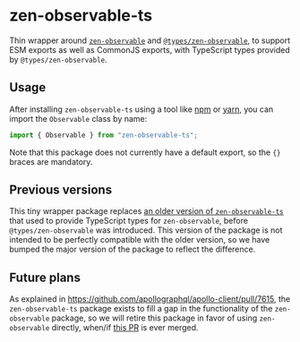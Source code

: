 # zen-observable-ts

Thin wrapper around [`zen-observable`](https://www.npmjs.com/package/zen-observable) and [`@types/zen-observable`](https://www.npmjs.com/package/@types/zen-observable), to support ESM exports as well as CommonJS exports, with TypeScript types provided by `@types/zen-observable`.

## Usage

After installing `zen-observable-ts` using a tool like [npm](https://www.npmjs.com/package/npm) or [yarn](https://yarnpkg.com/), you can import the `Observable` class by name:
```js
import { Observable } from "zen-observable-ts";
```
Note that this package does not currently have a default export, so the `{}` braces are mandatory.

## Previous versions

This tiny wrapper package replaces [an older version of `zen-observable-ts`](https://github.com/apollographql/apollo-link/tree/master/packages/zen-observable-ts) that used to provide TypeScript types for `zen-observable`, before `@types/zen-observable` was introduced. This version of the package is not intended to be perfectly compatible with the older version, so we have bumped the major version of the package to reflect the difference.

## Future plans

As explained in https://github.com/apollographql/apollo-client/pull/7615, the `zen-observable-ts` package exists to fill a gap in the functionality of the `zen-observable` package, so we will retire this package in favor of using `zen-observable` directly, when/if [this PR](https://github.com/zenparsing/zen-observable/pull/74) is ever merged.
